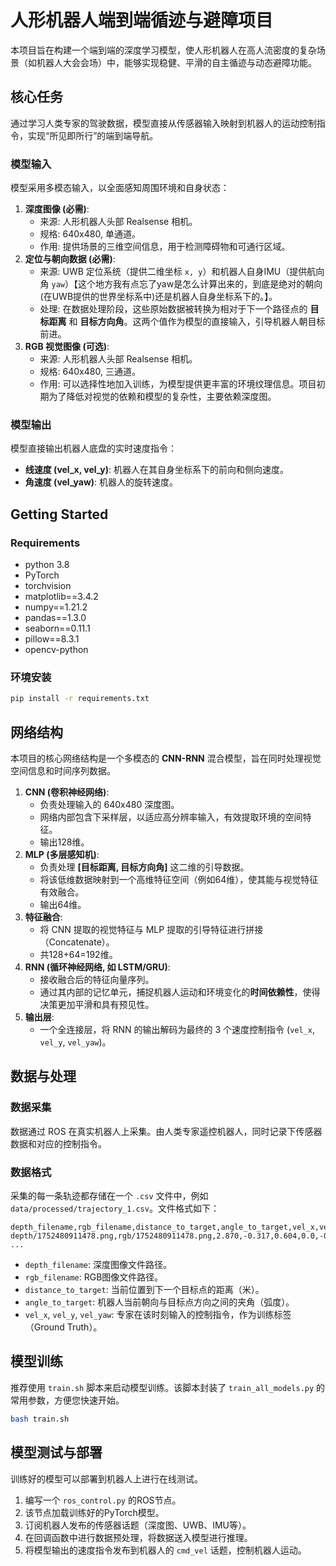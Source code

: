 # 人形机器人端到端循迹与避障项目

本项目旨在构建一个端到端的深度学习模型，使人形机器人在高人流密度的复杂场景（如机器人大会会场）中，能够实现稳健、平滑的自主循迹与动态避障功能。

## 核心任务

通过学习人类专家的驾驶数据，模型直接从传感器输入映射到机器人的运动控制指令，实现“所见即所行”的端到端导航。

### 模型输入

模型采用多模态输入，以全面感知周围环境和自身状态：

1.  **深度图像 (必需)**:
    *   来源: 人形机器人头部 Realsense 相机。
    *   规格: 640x480, 单通道。
    *   作用: 提供场景的三维空间信息，用于检测障碍物和可通行区域。
2.  **定位与朝向数据 (必需)**:
    *   来源: UWB 定位系统（提供二维坐标 `x, y`）和机器人自身IMU（提供航向角 `yaw`）【这个地方我有点忘了yaw是怎么计算出来的，到底是绝对的朝向(在UWB提供的世界坐标系中)还是机器人自身坐标系下的。】。
    *   处理: 在数据处理阶段，这些原始数据被转换为相对于下一个路径点的 **目标距离** 和 **目标方向角**。这两个值作为模型的直接输入，引导机器人朝目标前进。
3.  **RGB 视觉图像 (可选)**:
    *   来源: 人形机器人头部 Realsense 相机。
    *   规格: 640x480, 三通道。
    *   作用: 可以选择性地加入训练，为模型提供更丰富的环境纹理信息。项目初期为了降低对视觉的依赖和模型的复杂性，主要依赖深度图。

### 模型输出

模型直接输出机器人底盘的实时速度指令：

*   **线速度 (vel_x, vel_y)**: 机器人在其自身坐标系下的前向和侧向速度。
*   **角速度 (vel_yaw)**: 机器人的旋转速度。


## **Getting Started**
### Requirements
- python 3.8 
- PyTorch
- torchvision
- matplotlib==3.4.2
- numpy==1.21.2
- pandas==1.3.0
- seaborn==0.11.1
- pillow==8.3.1
- opencv-python

### 环境安装
```bash
pip install -r requirements.txt
```


## **网络结构**

本项目的核心网络结构是一个多模态的 **CNN-RNN** 混合模型，旨在同时处理视觉空间信息和时间序列数据。

1.  **CNN (卷积神经网络)**:
    *   负责处理输入的 640x480 深度图。
    *   网络内部包含下采样层，以适应高分辨率输入，有效提取环境的空间特征。
    *   输出128维。
2.  **MLP (多层感知机)**:
    *   负责处理 **[目标距离, 目标方向角]** 这二维的引导数据。
    *   将该低维数据映射到一个高维特征空间（例如64维），使其能与视觉特征有效融合。
    *   输出64维。
3.  **特征融合**:
    *   将 CNN 提取的视觉特征与 MLP 提取的引导特征进行拼接（Concatenate）。
    *   共128+64=192维。
4.  **RNN (循环神经网络, 如 LSTM/GRU)**:
    *   接收融合后的特征向量序列。
    *   通过其内部的记忆单元，捕捉机器人运动和环境变化的**时间依赖性**，使得决策更加平滑和具有预见性。
5.  **输出层**:
    *   一个全连接层，将 RNN 的输出解码为最终的 3 个速度控制指令 (`vel_x`, `vel_y`, `vel_yaw`)。

## **数据与处理**

### 数据采集
数据通过 ROS 在真实机器人上采集。由人类专家遥控机器人，同时记录下传感器数据和对应的控制指令。

### 数据格式
采集的每一条轨迹都存储在一个 `.csv` 文件中，例如 `data/processed/trajectory_1.csv`。文件格式如下：

```csv
depth_filename,rgb_filename,distance_to_target,angle_to_target,vel_x,vel_y,vel_yaw
depth/1752480911478.png,rgb/1752480911478.png,2.870,-0.317,0.604,0.0,-0.150
...
```
*   `depth_filename`: 深度图像文件路径。
*   `rgb_filename`: RGB图像文件路径。
*   `distance_to_target`: 当前位置到下一个目标点的距离（米）。
*   `angle_to_target`: 机器人当前朝向与目标点方向之间的夹角（弧度）。
*   `vel_x`, `vel_y`, `vel_yaw`: 专家在该时刻输入的控制指令，作为训练标签（Ground Truth）。


## **模型训练**

推荐使用 `train.sh` 脚本来启动模型训练。该脚本封装了 `train_all_models.py` 的常用参数，方便您快速开始。

```bash
bash train.sh
```


## **模型测试与部署**

训练好的模型可以部署到机器人上进行在线测试。
1.  编写一个 `ros_control.py` 的ROS节点。
2.  该节点加载训练好的PyTorch模型。
3.  订阅机器人发布的传感器话题（深度图、UWB、IMU等）。
4.  在回调函数中进行数据预处理，将数据送入模型进行推理。
5.  将模型输出的速度指令发布到机器人的 `cmd_vel` 话题，控制机器人运动。
